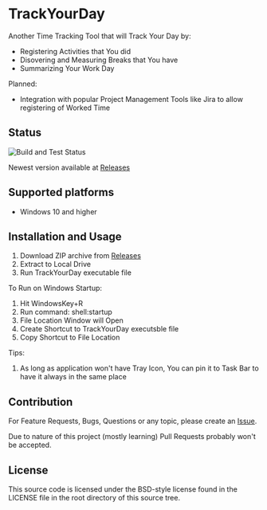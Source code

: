 # TrackYourDay
Another Time Tracking Tool that will Track Your Day by:
* Registering Activities that You did
* Disovering and Measuring Breaks that You have
* Summarizing Your Work Day

Planned:
* Integration with popular Project Management Tools like Jira to allow registering of Worked Time

## Status
![Build and Test Status](https://github.com/skuty/TrackYourDay/actions/workflows/dotnet.yml/badge.svg?event=push)

Newest version available at [Releases](https://github.com/Skuty/TrackYourDay/releases)

## Supported platforms
* Windows 10 and higher

## Installation and Usage
1. Download ZIP archive from [Releases](https://github.com/Skuty/TrackYourDay/releases)
2. Extract to Local Drive
3. Run TrackYourDay executable file

To Run on Windows Startup:
1. Hit WindowsKey+R 
2. Run command: shell:startup
3. File Location Window will Open
4. Create Shortcut to TrackYourDay executsble file
5. Copy Shortcut to File Location

Tips:
1. As long as application won't have Tray Icon, You can pin it to Task Bar to have it always in the same place

## Contribution

For Feature Requests, Bugs, Questions or any topic, please create an [Issue](https://github.com/Skuty/TrackYourDay/issues/new/choose).  

Due to nature of this project (mostly learning) Pull Requests probably won't be accepted.

## License

This source code is licensed under the BSD-style license found in the
LICENSE file in the root directory of this source tree. 
